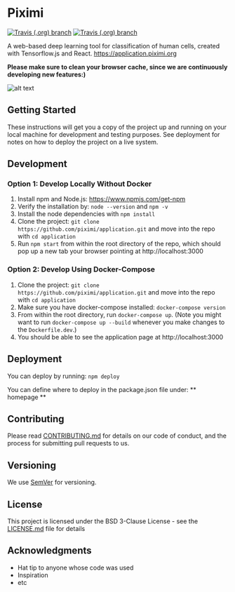 # Piximi

[![Travis (.org) branch](https://img.shields.io/travis/piximi/application/develop.svg?label=Develop%20Build%20on%20Travis%20CI%20&style=flat-square&logo=Travis)](https://travis-ci.org/piximi/application)
[![Travis (.org) branch](https://img.shields.io/travis/piximi/application/production.svg?label=Production%20Build%20on%20Travis%20CI%20&style=flat-square&logo=Travis)](https://travis-ci.org/piximi/application)

A web-based deep learning tool for classification of human cells, created with Tensorflow.js and React.
https://application.piximi.org

**Please make sure to clean your browser cache, since we are continuously developing new features:)**

![alt text](./public/piximi.png)

## Getting Started

These instructions will get you a copy of the project up and running on your local machine for development and testing purposes. See deployment for notes on how to deploy the project on a live system.

## Development

### Option 1: Develop Locally Without Docker
1. Install npm and Node.js: https://www.npmjs.com/get-npm
2. Verify the installation by: `node --version` and `npm -v`
3. Install the node dependencies with `npm install`
4. Clone the project: `git clone https://github.com/piximi/application.git` and move into the repo with `cd application`
5. Run `npm start` from within the root directory of the repo, which should pop up a new tab your browser pointing at http://localhost:3000

### Option 2: Develop Using Docker-Compose
1. Clone the project: `git clone https://github.com/piximi/application.git` and move into the repo with `cd application`
2. Make sure you have docker-compose installed: `docker-compose version`
3. From within the root directory, run `docker-compose up`. (Note you might want to run `docker-compose up --build` whenever you make changes to the `Dockerfile.dev`.)
4. You should be able to see the application page at http://localhost:3000

## Deployment

You can deploy by running: ``` npm deploy ```

You can define where to deploy in the package.json file under: ** homepage **

## Contributing

Please read [CONTRIBUTING.md](https://github.com/piximi/application/blob/master/CONTRIBUTING.md) for details on our code of conduct, and the process for submitting pull requests to us.

## Versioning

We use [SemVer](http://semver.org/) for versioning.

## License

This project is licensed under the BSD 3-Clause License - see the [LICENSE.md](LICENSE) file for details

## Acknowledgments

* Hat tip to anyone whose code was used
* Inspiration
* etc

